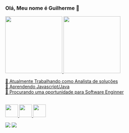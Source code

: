 ### Olá, Meu nome é Guilherme 👋

 <div>
  <a href="https://github.com/GuilhermehenriqueP">
  <img height="180em" src="https://github-readme-stats.vercel.app/api?username=GuilhermehenriqueP&show_icons=true&theme=dracula&include_all_commits=true&count_private=true"/>
  <img height="180em" src="https://github-readme-stats.vercel.app/api/top-langs/?username=GuilhermehenriqueP&layout=compact&langs_count=7&theme=dracula"/>
</div>

🔭 Atualmente Trabalhando como Analista de soluções<br>
🌱 Aprendendo Javascript/Java<br>
👯 Procurando uma oportunidade para Software Enginner<br>
<div> 
  
<div style="display: inline_block"><br>
  <img height="40 rem" src="https://cdn.jsdelivr.net/gh/devicons/devicon/icons/javascript/javascript-original.svg" />
  <img height="40rem" src="https://cdn.jsdelivr.net/gh/devicons/devicon/icons/typescript/typescript-original.svg" />
  <img height="40rem" src="https://cdn.jsdelivr.net/gh/devicons/devicon/icons/java/java-plain-wordmark.svg" />
  
</div>

<div>
  
  <a href = "mailto:gui.senai@live.com"><img src="https://img.shields.io/badge/-Gmail-%23333?style=for-the-badge&logo=gmail&logoColor=white" target="_blank"></a>
  <a href="https://www.linkedin.com/in/guilherme-henrique-silveira-pessoa/" target="_blank"><img src="https://img.shields.io/badge/-LinkedIn-%230077B5?style=for-the-badge&logo=linkedin&logoColor=white" target="_blank"></a> 
  </div>
